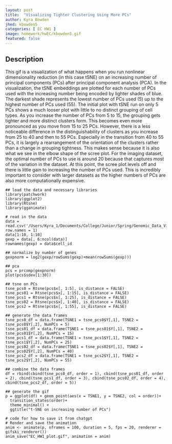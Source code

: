 ```yaml
---
layout: post
title:  "Visualizing Tighter Clustering Using More PCs"
author: Kyra Bowden
jhed: kbowden5
categories: [ EC HW1 ]
image: homework/hwEC/kbowden5.gif
featured: false
---
```


## Description
This gif is a visualization of what happens when you run nonlinear dimensionality reduction (in this case tSNE) on an increasing number of principal components (PCs) after principal component analysis (PCA). In the visualization, the tSNE embeddings are plotted for each number of PCs used with the increasing number being encoded by lighter shades of blue. The darkest shade represents the lowest number of PCs used (5) up to the highest number of PCs used (55). The initial plot with tSNE run on only 5 PCs shows a much looser plot with little to no distinct grouping of cell types. As you increase the number of PCs from 5 to 15, the grouping gets tighter and more distinct clusters form. This becomes even more pronounced as you move from 15 to 25 PCs. However, there is a less noticeable difference in the distinguishability of clusters as you increase from 25 to 40 and then to 55 PCs. Especially in the transition from 40 to 55 PCs, it is largely a rearrangement of the orientation of the clusters rather than a change in grouping tightness. This makes sense because it is also what we see in the elbow shape of the scree plot. For the imaging dataset, the optimal number of PCs to use is around 20 because that captures most of the variation in the dataset. At this point, the scree plot levels off and there is little gain to increasing the number of PCs used. This is incredibly important to consider with larger datasets as the higher numbers of PCs are also more computationally expensive. 

```{r}
## load the data and necessary libraries
library(patchwork)
library(ggplot2)
library(Rtsne)
library(gganimate)

# read in the data
data = read.csv('/Users/Kyra_1/Documents/College/Junior/Spring/Genomic_Data_Visualization/Homework_1/pikachu.csv.gz', row.names = 1)
data[1:10, 1:10]
gexp = data[, 6:ncol(data)]
rownames(gexp) = data$cell_id

## normalize by number of genes
gexpnorm = log2(gexp/rowSums(gexp)+mean(rowSums(gexp)))

## pca
pcs = prcomp(gexpnorm)
plot(pcs$sdev[1:30])

## tsne on PCs
tsne_pcs0 = Rtsne(pcs$x[, 1:5], is_distance = FALSE)
tsne_pcs01 = Rtsne(pcs$x[, 1:15], is_distance = FALSE)
tsne_pcs1 = Rtsne(pcs$x[, 1:25], is_distance = FALSE)
tsne_pcs02 = Rtsne(pcs$x[, 1:40], is_distance = FALSE)
tsne_pcs2 = Rtsne(pcs$x[, 1:55], is_distance = FALSE)

## generate the data frames
tsne_pcs0_df = data.frame(TSNE1 = tsne_pcs0$Y[,1], TSNE2 = tsne_pcs0$Y[,2], NumPCs = 5)
tsne_pcs01_df = data.frame(TSNE1 = tsne_pcs01$Y[,1], TSNE2 = tsne_pcs01$Y[,2], NumPCs = 15)
tsne_pcs1_df = data.frame(TSNE1 = tsne_pcs1$Y[,1], TSNE2 = tsne_pcs1$Y[,2], NumPCs = 25)
tsne_pcs02_df = data.frame(TSNE1 = tsne_pcs02$Y[,1], TSNE2 = tsne_pcs02$Y[,2], NumPCs = 40)
tsne_pcs2_df = data.frame(TSNE1 = tsne_pcs2$Y[,1], TSNE2 = tsne_pcs2$Y[,2], NumPCs = 55)

## combine the data frames
df = rbind(cbind(tsne_pcs0_df, order = 1), cbind(tsne_pcs01_df, order = 2), cbind(tsne_pcs1_df, order = 3), cbind(tsne_pcs02_df, order = 4), cbind(tsne_pcs2_df, order = 5))

## generate the gif
p = ggplot(df) + geom_point(aes(x = TSNE1, y = TSNE2, col = order))+
  transition_states(order)+
  theme_minimal() +
  ggtitle("t-SNE on increasing number of PCs")

# code for how to save it from chatgpt
# Render and save the animation
anim <- animate(p, nframes = 100, duration = 5, fps = 20, renderer = gifski_renderer())
anim_save("EC_HW1_plot.gif", animation = anim)

 
```
